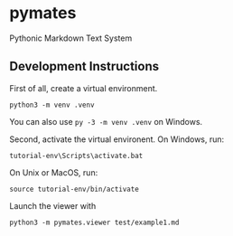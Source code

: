 # pymates
Pythonic Markdown Text System

## Development Instructions

First of all, create a virtual environment.

```
python3 -m venv .venv
```

You can also use `py -3 -m venv .venv` on Windows.

Second, activate the virtual environent.
On Windows, run:

```
tutorial-env\Scripts\activate.bat
```

On Unix or MacOS, run:

```
source tutorial-env/bin/activate
```

Launch the viewer with

```
python3 -m pymates.viewer test/example1.md
```
